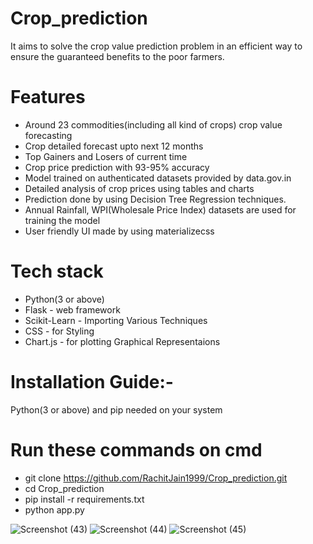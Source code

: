 # Crop_prediction
It aims to solve the crop value prediction problem in an efficient way to ensure the guaranteed benefits to the poor farmers.


 # Features
 - Around 23 commodities(including all kind of crops) crop value forecasting
 - Crop detailed forecast upto next 12 months
 - Top Gainers and Losers of current time
 - Crop price prediction with 93-95% accuracy
 - Model trained on authenticated datasets provided by data.gov.in
 - Detailed analysis of crop prices using tables and charts
 - Prediction done by using Decision Tree Regression techniques.
 - Annual Rainfall, WPI(Wholesale Price Index) datasets are used for training the model
 - User friendly UI made by using materializecss

 # Tech stack
 - Python(3 or above)
 - Flask - web framework
 - Scikit-Learn - Importing Various Techniques
 - CSS - for Styling
 - Chart.js - for plotting Graphical Representaions

# Installation Guide:-
Python(3 or above) and pip needed on your system

# Run these commands on cmd
 - git clone https://github.com/RachitJain1999/Crop_prediction.git
 - cd Crop_prediction
 - pip install -r requirements.txt
 - python app.py

![Screenshot (43)](https://user-images.githubusercontent.com/49223863/127122480-dd26ea64-aef8-45b4-89af-e078d2d1a2a1.png)
![Screenshot (44)](https://user-images.githubusercontent.com/49223863/127122503-0eba2b3f-a8ef-41d8-8142-8ebc893e78f2.png)
![Screenshot (45)](https://user-images.githubusercontent.com/49223863/127122516-1ada6c75-2bea-4e40-a060-89bc3dc33549.png)

